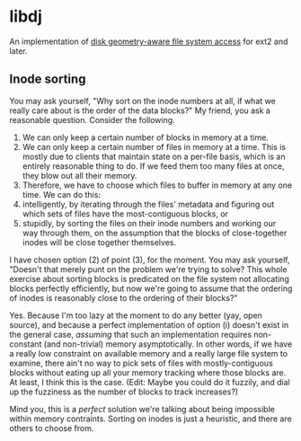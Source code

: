# libdj

An implementation of [disk geometry-aware file system access](http://www.ecsl.cs.sunysb.edu/tr/TR240.pdf) for ext2 and later.

## Inode sorting

You may ask yourself, "Why sort on the inode numbers at all, if what we really 
care about is the order of the data blocks?" My friend, you ask a reasonable 
question. Consider the following.

1. We can only keep a certain number of blocks in memory at a time.
2. We can only keep a certain number of files in memory at a time. This is 
mostly due to clients that maintain state on a per-file basis, which is an 
entirely reasonable thing to do. If we feed them too many files at once, they 
blow out all their memory.
3. Therefore, we have to choose which files to buffer in memory at any one 
time. We can do this:
  1. intelligently, by iterating through the files' metadata and figuring out 
  which sets of files have the most-contiguous blocks, or
  2. stupidly, by sorting the files on their inode numbers and working our way 
  through them, on the assumption that the blocks of close-together inodes will 
  be close together themselves.

I have chosen option (2) of point (3), for the moment. You may ask yourself, 
"Doesn't that merely punt on the problem we're trying to solve? This whole 
exercise about sorting blocks is predicated on the file system not allocating 
blocks perfectly efficiently, but now we're going to assume that the ordering 
of inodes is reasonably close to the ordering of their blocks?"

Yes. Because I'm too lazy at the moment to do any better (yay, open source), 
and because a perfect implementation of option (i) doesn't exist in the general 
case, *assuming* that such an implementation requires non-constant (and 
non-trivial) memory asymptotically. In other words, if we have a really low 
constraint on available memory and a really large file system to examine, there 
ain't no way to pick sets of files with mostly-contiguous blocks without eating 
up all your memory tracking where those blocks are. At least, I think this is 
the case. (Edit: Maybe you could do it fuzzily, and dial up the fuzziness as 
the number of blocks to track increases?)

Mind you, this is a *perfect* solution we're talking about being impossible 
within memory contraints. Sorting on inodes is just a heuristic, and there are 
others to choose from.
